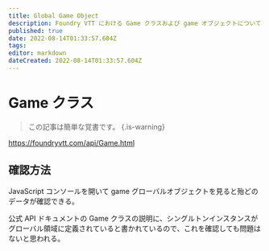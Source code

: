 ```yaml
---
title: Global Game Object
description: Foundry VTT における Game クラスおよび game オブジェクトについて
published: true
date: 2022-08-14T01:33:57.604Z
tags: 
editor: markdown
dateCreated: 2022-08-14T01:33:57.604Z
---
```


# Game クラス

> この記事は簡単な覚書です。
{.is-warning}

https://foundryvtt.com/api/Game.html

## 確認方法

JavaScript コンソールを開いて game グローバルオブジェクトを見ると殆どのデータが確認できる。

公式 API ドキュメントの Game クラスの説明に、シングルトンインスタンスがグローバル領域に定義されていると書かれているので、これを確認しても問題はないと思われる。